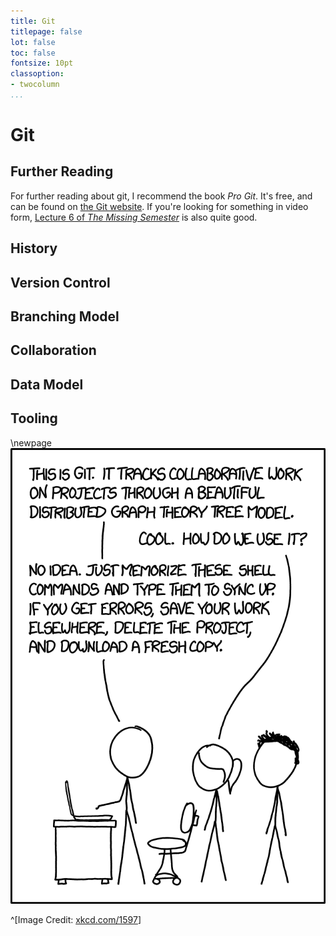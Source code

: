 ```yaml
---
title: Git
titlepage: false
lot: false
toc: false
fontsize: 10pt
classoption:
- twocolumn
...
```


# Git
## Further Reading
For further reading about git,
I recommend the book _Pro Git_.
It's free, and can be found on [the Git website](https://git-scm.com/book/en/v2).
If you're looking for something in video form,
[Lecture 6 of _The Missing Semester_](https://missing.csail.mit.edu/2020/version-control/)
is also quite good.

## History

## Version Control

## Branching Model

## Collaboration

## Data Model

## Tooling

\newpage
![](img/xkcd_1597.png)

^[Image Credit: [xkcd.com/1597](https://xkcd.com/1597/)]
